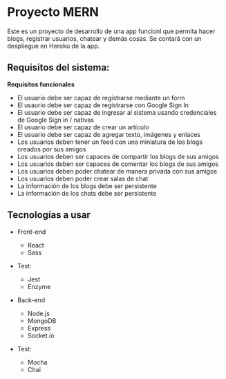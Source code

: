 # Proyecto MERN
Este es un proyecto de desarrollo de una app funcionl que permita hacer blogs, registrar usuarios, chatear y demás cosas.
Se contará con un despliegue en Heroku de la app.




## Requisitos del sistema:

**Requisitos funcionales**
- El usuario debe ser capaz de registrarse mediante un form
- El usaurio debe ser capaz de registrarse con Google Sign In
- El usuario debe ser capaz de ingresar al sistema usando credenciales de Google Sign in / nativas 
- El usuario debe ser capaz de crear un artículo
- El usuario debe ser capaz de agregar texto, imágenes y enlaces
- Los usuarios deben tener un feed con una miniatura de los blogs creados por sus amigos 
- Los usuarios deben ser capaces de compartir los blogs de sus amigos
- Los usuarios deben ser capaces de comentar los blogs de sus amigos
- Los usuarios deben poder chatear de manera privada con sus amigos
- Los usuarios deben poder crear salas de chat
- La información de los blogs debe ser persistente
- La información de los chats debe ser persistente

## Tecnologías a usar

- Front-end
  - React
  - Sass

- Test:
  - Jest
  - Enzyme

- Back-end
  - Node.js
  - MongoDB
  - Express
  - Socket.io

- Test:
  - Mocha
  - Chai


